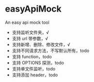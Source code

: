 # easyApiMock

An easy api mock tool

- 支持监听文件夹，√
- 支持 url 带参数，√
- 支持新增、删除、修改文件，√
- 支持不同请求方法，不写默认所有，todo
- 支持 function，todo
- 支持 OPTIONS 探测，todo
- 支持单文件监听，todo
- 支持添加 header，todo
